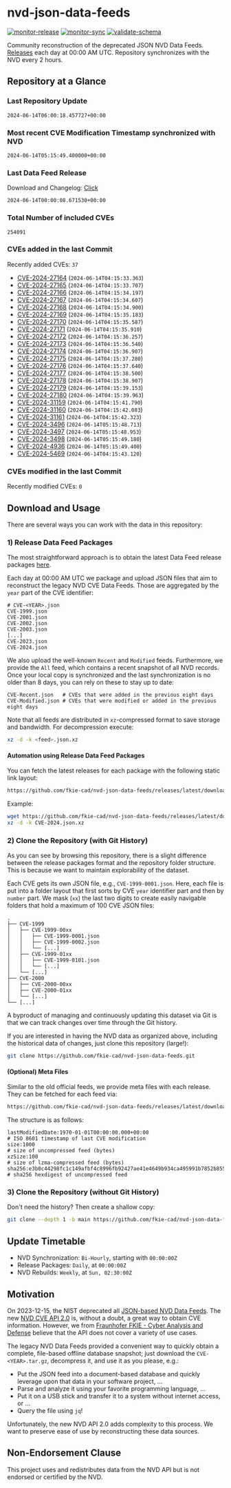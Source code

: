 # nvd-json-data-feeds

[![monitor-release](https://github.com/fkie-cad/nvd-json-data-feeds/actions/workflows/monitor_release.yml/badge.svg)](https://github.com/fkie-cad/nvd-json-data-feeds/actions/workflows/monitor_release.yml)
[![monitor-sync](https://github.com/fkie-cad/nvd-json-data-feeds/actions/workflows/monitor_sync.yml/badge.svg)](https://github.com/fkie-cad/nvd-json-data-feeds/actions/workflows/monitor_sync.yml)
[![validate-schema](https://github.com/fkie-cad/nvd-json-data-feeds/actions/workflows/validate_schema.yml/badge.svg)](https://github.com/fkie-cad/nvd-json-data-feeds/actions/workflows/validate_schema.yml)

Community reconstruction of the deprecated JSON NVD Data Feeds.
[Releases](https://github.com/fkie-cad/nvd-json-data-feeds/releases/latest) each day at 00:00 AM UTC.
Repository synchronizes with the NVD every 2 hours.

## Repository at a Glance

### Last Repository Update

```plain
2024-06-14T06:00:18.457727+00:00
```

### Most recent CVE Modification Timestamp synchronized with NVD

```plain
2024-06-14T05:15:49.400000+00:00
```

### Last Data Feed Release

Download and Changelog: [Click](https://github.com/fkie-cad/nvd-json-data-feeds/releases/latest)

```plain
2024-06-14T00:00:08.671530+00:00
```

### Total Number of included CVEs

```plain
254091
```

### CVEs added in the last Commit

Recently added CVEs: `37`

- [CVE-2024-27164](CVE-2024/CVE-2024-271xx/CVE-2024-27164.json) (`2024-06-14T04:15:33.363`)
- [CVE-2024-27165](CVE-2024/CVE-2024-271xx/CVE-2024-27165.json) (`2024-06-14T04:15:33.707`)
- [CVE-2024-27166](CVE-2024/CVE-2024-271xx/CVE-2024-27166.json) (`2024-06-14T04:15:34.197`)
- [CVE-2024-27167](CVE-2024/CVE-2024-271xx/CVE-2024-27167.json) (`2024-06-14T04:15:34.607`)
- [CVE-2024-27168](CVE-2024/CVE-2024-271xx/CVE-2024-27168.json) (`2024-06-14T04:15:34.900`)
- [CVE-2024-27169](CVE-2024/CVE-2024-271xx/CVE-2024-27169.json) (`2024-06-14T04:15:35.183`)
- [CVE-2024-27170](CVE-2024/CVE-2024-271xx/CVE-2024-27170.json) (`2024-06-14T04:15:35.587`)
- [CVE-2024-27171](CVE-2024/CVE-2024-271xx/CVE-2024-27171.json) (`2024-06-14T04:15:35.910`)
- [CVE-2024-27172](CVE-2024/CVE-2024-271xx/CVE-2024-27172.json) (`2024-06-14T04:15:36.257`)
- [CVE-2024-27173](CVE-2024/CVE-2024-271xx/CVE-2024-27173.json) (`2024-06-14T04:15:36.540`)
- [CVE-2024-27174](CVE-2024/CVE-2024-271xx/CVE-2024-27174.json) (`2024-06-14T04:15:36.907`)
- [CVE-2024-27175](CVE-2024/CVE-2024-271xx/CVE-2024-27175.json) (`2024-06-14T04:15:37.280`)
- [CVE-2024-27176](CVE-2024/CVE-2024-271xx/CVE-2024-27176.json) (`2024-06-14T04:15:37.640`)
- [CVE-2024-27177](CVE-2024/CVE-2024-271xx/CVE-2024-27177.json) (`2024-06-14T04:15:38.500`)
- [CVE-2024-27178](CVE-2024/CVE-2024-271xx/CVE-2024-27178.json) (`2024-06-14T04:15:38.907`)
- [CVE-2024-27179](CVE-2024/CVE-2024-271xx/CVE-2024-27179.json) (`2024-06-14T04:15:39.153`)
- [CVE-2024-27180](CVE-2024/CVE-2024-271xx/CVE-2024-27180.json) (`2024-06-14T04:15:39.963`)
- [CVE-2024-31159](CVE-2024/CVE-2024-311xx/CVE-2024-31159.json) (`2024-06-14T04:15:41.790`)
- [CVE-2024-31160](CVE-2024/CVE-2024-311xx/CVE-2024-31160.json) (`2024-06-14T04:15:42.083`)
- [CVE-2024-31161](CVE-2024/CVE-2024-311xx/CVE-2024-31161.json) (`2024-06-14T04:15:42.323`)
- [CVE-2024-3496](CVE-2024/CVE-2024-34xx/CVE-2024-3496.json) (`2024-06-14T05:15:48.713`)
- [CVE-2024-3497](CVE-2024/CVE-2024-34xx/CVE-2024-3497.json) (`2024-06-14T05:15:48.953`)
- [CVE-2024-3498](CVE-2024/CVE-2024-34xx/CVE-2024-3498.json) (`2024-06-14T05:15:49.180`)
- [CVE-2024-4936](CVE-2024/CVE-2024-49xx/CVE-2024-4936.json) (`2024-06-14T05:15:49.400`)
- [CVE-2024-5469](CVE-2024/CVE-2024-54xx/CVE-2024-5469.json) (`2024-06-14T04:15:43.120`)


### CVEs modified in the last Commit

Recently modified CVEs: `0`



## Download and Usage

There are several ways you can work with the data in this repository:

### 1) Release Data Feed Packages

The most straightforward approach is to obtain the latest Data Feed release packages [here](https://github.com/fkie-cad/nvd-json-data-feeds/releases/latest).

Each day at 00:00 AM UTC we package and upload JSON files that aim to reconstruct the legacy NVD CVE Data Feeds.
Those are aggregated by the `year` part of the CVE identifier:

```
# CVE-<YEAR>.json
CVE-1999.json
CVE-2001.json
CVE-2002.json
CVE-2003.json
[...]
CVE-2023.json
CVE-2024.json
```

We also upload the well-known `Recent` and `Modified` feeds.
Furthermore, we provide the `All` feed, which contains a recent snapshot of all NVD records.
Once your local copy is synchronized and the last synchronization is no older than 8 days, you can rely on these to stay up to date:

```plain
CVE-Recent.json   # CVEs that were added in the previous eight days
CVE-Modified.json # CVEs that were modified or added in the previous eight days
```

Note that all feeds are distributed in `xz`-compressed format to save storage and bandwidth.
For decompression execute:

```sh
xz -d -k <feed>.json.xz
```

#### Automation using Release Data Feed Packages

You can fetch the latest releases for each package with the following static link layout:

```sh
https://github.com/fkie-cad/nvd-json-data-feeds/releases/latest/download/CVE-<YEAR>.json.xz
```

Example:

```sh
wget https://github.com/fkie-cad/nvd-json-data-feeds/releases/latest/download/CVE-2024.json.xz
xz -d -k CVE-2024.json.xz
```

### 2) Clone the Repository (with Git History)

As you can see by browsing this repository, there is a slight difference between the release packages format and the repository folder structure.
This is because we want to maintain explorability of the dataset.

Each CVE gets its own JSON file, e.g., `CVE-1999-0001.json`.
Here, each file is put into a folder layout that first sorts by CVE `year` identifier part and then by `number` part.
We mask (`xx`) the last two digits to create easily navigable folders that hold a maximum of 100 CVE JSON files:

```plain
.
├── CVE-1999
│   ├── CVE-1999-00xx
│   │   ├── CVE-1999-0001.json
│   │   ├── CVE-1999-0002.json
│   │   └── [...]
│   ├── CVE-1999-01xx
│   │   ├── CVE-1999-0101.json
│   │   └── [...]
│   └── [...]
├── CVE-2000
│   ├── CVE-2000-00xx
│   ├── CVE-2000-01xx
│   └── [...]
└── [...]
```

A byproduct of managing and continuously updating this dataset via Git is that we can track changes over time through the Git history.

If you are interested in having the NVD data as organized above, including the historical data of changes, just clone this repository (large!):

```sh
git clone https://github.com/fkie-cad/nvd-json-data-feeds.git
```

#### (Optional) Meta Files

Similar to the old official feeds, we provide meta files with each release. They can be fetched for each feed via:

```sh
https://github.com/fkie-cad/nvd-json-data-feeds/releases/latest/download/CVE-<YEAR>.meta
```

The structure is as follows:

```plain
lastModifiedDate:1970-01-01T00:00:00.000+00:00                          # ISO 8601 timestamp of last CVE modification
size:1000                                                               # size of uncompressed feed (bytes)
xzSize:100                                                              # size of lzma-compressed feed (bytes)
sha256:e3b0c44298fc1c149afbf4c8996fb92427ae41e4649b934ca495991b7852b855 # sha256 hexdigest of uncompressed feed
```

### 3) Clone the Repository (without Git History)

Don't need the history? Then create a shallow copy:

```sh
git clone --depth 1 -b main https://github.com/fkie-cad/nvd-json-data-feeds.git
```


## Update Timetable

* NVD Synchronization: `Bi-Hourly`, starting with `00:00:00Z`
* Release Packages: `Daily`, at `00:00:00Z`
* NVD Rebuilds: `Weekly`, at `Sun, 02:30:00Z`


## Motivation

On 2023-12-15, the NIST deprecated all [JSON-based NVD Data Feeds](https://nvd.nist.gov/vuln/data-feeds#divRetirementBanner-1).
The new [NVD CVE API 2.0](https://nvd.nist.gov/developers/vulnerabilities) is, without a doubt, a great way to obtain CVE information.
However, we from [Fraunhofer FKIE - Cyber Analysis and Defense](https://www.fkie.fraunhofer.de/en/departments/cad.html) believe that the API does not cover a variety of use cases.

The legacy NVD Data Feeds provided a convenient way to quickly obtain a complete, file-based offline database snapshot; just download the `CVE-<YEAR>.tar.gz`, decompress it, and use it as you please, e.g.:

- Put the JSON feed into a document-based database and quickly leverage upon that data in your software project, ...
- Parse and analyze it using your favorite programming language, ...
- Put it on a USB stick and transfer it to a system without internet access, or ...
- Query the file using `jq`!

Unfortunately, the new NVD API 2.0 adds complexity to this process.
We want to preserve ease of use by reconstructing these data sources.

## Non-Endorsement Clause

This project uses and redistributes data from the NVD API but is not endorsed or certified by the NVD.